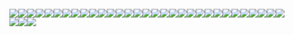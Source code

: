 ![](https://lh4.googleusercontent.com/Wnq8yUfiJmAcb7PZ-lpv32PvDqGCFyEUzmP9LNqYcd_1R4yn-1FSvZv6EvYnRu9rF3FerYnahzWFDjq4itUg7zMN_TAk3nKSreDg1s93Q5x1op8CkN65JB1hBSUm2vyHXJLIPZtV)![](https://lh5.googleusercontent.com/b9r5tO99o3DEJsLsi0UMUtj_9WFzrlgxdZdoQPDCnHC-YMlvN_Niw7bdxLVXQ1Lm7GhZxfW85TZVPFTIu5e9-d0OPaZIPWdQ3OSUo621AdOyeKFXZ7nq-xv1BdV2rwMfHJ4iV2Fe)![](https://lh6.googleusercontent.com/iipgp76TqLH5d_QUMjxpugbBHIaw1TzfkXFbzJufrA76bcHno4jNwGwDg6S9MaVKAPYi8bUUi26PREr_HVHbfeKzBkMUg2D3bQ8hTkN7mOVAJbCn9E3cT7q6nGd56oauUZhS5N4m)![](https://lh4.googleusercontent.com/8EjdqRtbxNIsI0YRNrAArUEcBKGEATjTzHrWYKxfSLvHNAVvO-68Yr-RTUkqCxtVIM0XwvTScAtR7n-Y3H5InVW8h-UnfduGXACzVU8HDNi6KwCwDmQV8hbV8KrLg3ApBndQC4fp)![](https://lh4.googleusercontent.com/ltWSyr9wP-iXu6BCTEHhfcUMvpUAkEy41YcZg2Nt2qN-5ua13hk4KinQTtD8cHsNRnfdxnuZ5Q-Ei9B0Hqo3Kf6D0bOQcp-6xN-BaaCXT7fj6UxZ-J9sERm8A0khz8dRFE3sidlz)![](https://lh6.googleusercontent.com/qV1ttx6pfSHbvhB1hir4Guu-Clt35VYCpp9VazHRkAKJn666ClROMM_ZFnTFdSnzcrhGQjHrXzvg7svIwNZeoJ1WC-vBl47jLgXEYM7H2PhykjUAoKXX-szCrTKklcLRBd9ZCgpa)![](https://lh4.googleusercontent.com/WDrPpkY3-Wk7BbNLRR3sRhDTseNDWJI0rFRhWjvX54shPjeKJ6gObB4BGLCYMjTrLezN-YdFF46j2E5z4w0jtDaD7slTzG8zYyWJReh3CphfBXSqgdDveCyGIfRzwJ7PTEErcRiw)![](https://lh4.googleusercontent.com/7y8H00CTe0vT124zxRkv6vPBq8-GPNP33P-r3wNWi7qY4XXD_kfJ0WHk3JCj8q0m4AWXiWTKbKq-9fWwSXy1j4U623u0xZirjBohIM6WXz6mmpe9VQlYo6hKft8XU4NA2Z1wOSRz)![](https://lh3.googleusercontent.com/ebL9jPRshd03Ap8rf7rRvoKxpvqDkO_PTGzWPsGFC5iu8hl1BXPrTH8n04G1EBrbiU7qdI9e1nW-tML_g7NfbXkOh1uhGCSE7GbFmrZ8RL_zwUhpd_NSu18F7NtmAhD79aPNndwG)![](https://lh5.googleusercontent.com/JQ4mnK93WfXgK60Ez48vcQobdr-P-cWXw69Dqh3ddsZJsFkaXaDaoTOwrr6pjMbr5gMMCXdqsqoXmh886W9S2ee7TBVd3YxdARV63zuzWZR4xVAXDR3dg6_8eeQIx8k3EmicNRWJ)![](https://lh5.googleusercontent.com/xqugUsCpNB9ALSkqTAbdGVFWNoE_8uCzTS1xM0tFnD8anbWs4ZLKHlk8VhzmTEvZaUzVnMg7wTSKjf3A0o2GdxBKOTgHcnOJ4fNrIK-yxjh391fgmOoizJpcVMbuwBs098vJCGde)![](https://lh4.googleusercontent.com/EZa0XAQ4GGmouvA9FLdiG3uFYBlFY5b4rvE24AWP2GCuxaykIuuXlUPUUEVOc5YaA1I35TlvHLp0Oo1FT2XtGaoyEsrFuhliZlhTdxKwQllLfPqKM7ocpuNvSYybq33K5ueavx_5)![](https://lh4.googleusercontent.com/zxtSfBSBG8Gie8C5c66oY4HJHPfEnz3Um_yMYZlxpRCOCfL6jMGM15PjhqDPQmEWYROdKGzwamT5ADLudZ-W-0Q86WGZ5xfvz3UyPlPPEmY2Um2ewvWJ3LCF5U_kQoBy8zoTlqXk)![](https://lh5.googleusercontent.com/JteR11V27WgCDrIHtuNLjw3noDfiMjmxL-4f_MKC9FjuhdzaCj0OF8Abm_hJ3TruWob6LAR84ukTx-ULZ85Nk0QipSpo0pdEB1GCyuYuuqMoWev5W3keqbIG3HEolfegnAmEJs-p)![](https://lh5.googleusercontent.com/8cAXogflF_yt02t0r4Xim8-tLqnNIS98gxbk9lytLAejgT2kNSsJDqYth4L9rMF4zAMXez-b-5lFoxAv1yDwTvsWCurJZZpL9orSjEaL60s_ZWE7EESlKqHhZCKC8lU08kWGSo1m)![](https://lh4.googleusercontent.com/xt7r5KyofDEvMiZBPAAP4JG-GTL_1CasN533sIePPdb42ltzHLYP92n8ei6tWbpUKWej5Ce9UVgvBNX97j8X6qnoNmeQoBX5MjljuURolSghMRk2knH2ABa1fVLoj_8cRiJCQhiT)![](https://lh4.googleusercontent.com/OLuVSuW4PDGxJ33jRdnId8UhJ6EnCCTBPg20pctKRThAhMZ0tdCuZ-04jorcovtVY1z1sUtGYXIdofF9CzBOPaPD8IrI41jjvcawSxhf6_5zB23a6t7wal5qUpszZBLSXs9hnzT9)![](https://lh4.googleusercontent.com/B4QcDU244_btvxvDN9_TckyV95mUziupre04BQ7GU4EqSMaTljCaG4tFvfavcbk04BLmMtu67xa5rtggB9h7iLcL9N4TvOElZRsSMxDHl5oBAUFuTWcQAUMr5Mp-i7jP4QjjqTsj)![](https://lh5.googleusercontent.com/iORtNiVv465LqboCh7GEfvcUORPaOsUqaqoe-49i8TpB3gvtyEFv-HWwqxiZjadcUVWyDmDhZVeGze4m41rsM8Yfwve_ZH-gETEfND-BlsteH4HLOhuyW2rCqAwbRU9KUEqDhfkN)![](https://lh5.googleusercontent.com/cIuAlcF1a37zpBb8byUabEo-gvzeZT7Oh3kcz3ayhNWEajImhBAZ5ys6R_fDcWORu1GKQliAavyllox8cQPwvVPHTJ48i0LwdhNNZOa3307muYUxaXrVcfYC8vO6cWaAbWEaA7f3)![](https://lh5.googleusercontent.com/RmI3fu-K2HWyFz6lZxquvDUOhTASlvHPu_7xOSyKu8O3lZ5d62W7UCIXL-otRvSdM7JFSwB53Yyg1xkrbzjXxC5ChwLg5B-x6UXAorb3wAWvjaQelFMzYAjcamOIcUo9_2wjEX4Y)![](https://lh4.googleusercontent.com/ThjVDtQD4Eevr8GRIY6rTFBrXhrSqUt38ds2nsPKx_RFVksdASDNj1bjGs9ka0VYkkyZTZjhSdDmm6QV26FmhZKqhg9gKEMJ5bXypTlvU2mIZG9oAw3Sejru6hDC98cBbzaiqx5q)![](https://lh4.googleusercontent.com/SeGwWyj1-nM6KTQwspr-3XICf89TDMb7gXIUnudt-l9-cY_bazL2XBkitcC-tC5jTAEG12XPt2S9m9m4sfzAtS39u7cPoOSh_J5aaCJ2s6wQSNS8ZcMHTKS1tDqE3se6qkXLUKGj)![](https://lh4.googleusercontent.com/WApWWHV9-j4crsdXUFcNyN5Vfo_TeJgQCaL0j9mtQj26UOTlzXTU1whljdLmjtXuHnZUo7TVt0EWG16LvmgeLgiugmByNuQWH36aNrYRSDErbsWYjMi1is-ZFDAAkVLLTRCzZWDo)![](https://lh4.googleusercontent.com/vq6KVVUbF2HXRTb5j-Fz8o7Ewv7aqiZIYJ_wSNcaOroZFSccyBPgQV8kgtczHEuvUs6JorIyft6iJZdf5FhemAzAajThiAMvsxaaVo4zpNH4SKKI97T9I_EJKLBRej2H0-SwxG7B)![](https://lh4.googleusercontent.com/HPWd-alvBFK5_SwnXc_sr8lKnQncEBZuR69hBffx2pCa3OnSLFnv-c3AF5fU3ddUs_cU-dAJPINcZo3JAYhc79DDTwpwo0MwUYUWIjeHl0n_PAWjqNGQ7RGFYJn-uG0IFnlLI71C)![](https://lh5.googleusercontent.com/2EaSj632M9Uqb-yYPVp3M-d-7vrU4bFXsIwspdSxxf0OAZaeA8Co4rTfp29yyh_Q-zEBLB0SuHCjGaCtUEUJf-ooYiX7-_mYwhTh0y2tfkv3I2fagMLYgmuwBIFDQ2ATTlcw5vvI)![](https://lh4.googleusercontent.com/o8PB8LJprXozKocSfPC_3rvd35kSvzwIVGlT-GUBxrLa65IlFpspagPPACsnmzB1TqRTy_eFToY-aBvlmY2PzUxRfevfroI5f4CQLcJSkYDsfuOmbTi2j6KblzTyW9LXRGd4h8Sa)![](https://lh4.googleusercontent.com/GH0qVSqnTtsRfNY9Fu-3isbZG9dtN5g3Dht8irUZwfQUlOK5JoIdKyF-HhXCDLZCNqR3K2KQ6XaynPrGSzjGqj_l5S3gMLqDFNYvEo_nkijJCOxKqowJ_On6ggFzket8OdsWrAAE)![](https://lh5.googleusercontent.com/k5Gpuv_b2VpcY7enxlqrdbipK1ne06srRfZ4tAAZgIZH_t9vh2roVmOV3ykSegTIh-lknZegc5xHz5bF29WJKKBHGDa-y2z1fwUH2TEB9tRZ-yS_pW-yYK1OfB7XIdag6ywRBiQD)![](https://lh6.googleusercontent.com/eo2RvPqBylyXVppSiqu-xbpE7bwecCmnuumXK0XclcjRR32T8jN9WKeec7HTBdldY6eJVB_8jJKXQNNo6SAo62fqPV1KSgEpIveeHRJZwUbPmg4dLuzYa0ajvzDbiQcHnkLVCdaP)![](https://lh6.googleusercontent.com/jNp3FfzpTDmGYnWvchoNIlUFCEFhbaDWFW9PMwDDOSaDqKE8R39AaXoKHxDUjJqc3y9YGchNjeb_wqWeoABIZh77pdyRwzoEfgIW5m9BhKclLpNpf5WOOrTFDx7Fl1lMI8fmYAy7)![](https://lh5.googleusercontent.com/7S19n-2Lro7aVjBZbL8x4IbQepiWmwj2SlS_KuHqrD_4iP3PXJ--rj8yerVNmSp8rT2MmUPJaGCfHu50UYT2qg5pLD_qhp_mvkrEHSk_nonMGWbWnXbw7kszEN5whtCvXA0fz9N9)![](https://lh3.googleusercontent.com/I6Z6XEA-3KuLp6Y200Lau5j-Ar7N5TDfIgRoc0Ve_W_H0SuYk_rEevs0aCu-ki4a5pb1Gz6Kuy75SnQfWHI-OapF_XT0MzKIV4W59E_iDN8VEhr637Z_1_TUoFtL7RGndTIAjiTT)
